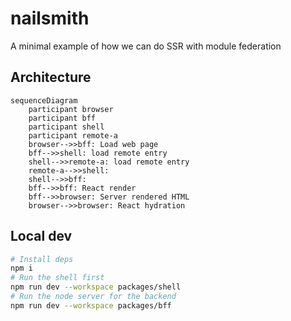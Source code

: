 # nailsmith

A minimal example of how we can do SSR with module federation

## Architecture

```mermaid
sequenceDiagram
    participant browser
    participant bff
    participant shell
    participant remote-a
    browser-->>bff: Load web page
    bff-->>shell: load remote entry
    shell-->>remote-a: load remote entry
    remote-a-->>shell:
    shell-->>bff:
    bff-->>bff: React render
    bff-->>browser: Server rendered HTML
    browser-->>browser: React hydration
```

## Local dev

```sh
# Install deps
npm i
# Run the shell first
npm run dev --workspace packages/shell
# Run the node server for the backend
npm run dev --workspace packages/bff
```
